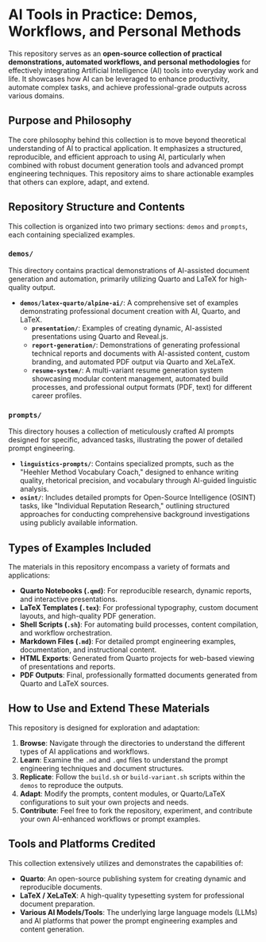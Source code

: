 # AI Tools in Practice: Demos, Workflows, and Personal Methods

This repository serves as an **open-source collection of practical demonstrations, automated workflows, and personal methodologies** for effectively integrating Artificial Intelligence (AI) tools into everyday work and life. It showcases how AI can be leveraged to enhance productivity, automate complex tasks, and achieve professional-grade outputs across various domains.

## Purpose and Philosophy

The core philosophy behind this collection is to move beyond theoretical understanding of AI to practical application. It emphasizes a structured, reproducible, and efficient approach to using AI, particularly when combined with robust document generation tools and advanced prompt engineering techniques. This repository aims to share actionable examples that others can explore, adapt, and extend.

## Repository Structure and Contents

This collection is organized into two primary sections: `demos` and `prompts`, each containing specialized examples.

### `demos/`

This directory contains practical demonstrations of AI-assisted document generation and automation, primarily utilizing Quarto and LaTeX for high-quality output.

*   **`demos/latex-quarto/alpine-ai/`**: A comprehensive set of examples demonstrating professional document creation with AI, Quarto, and LaTeX.
    *   **`presentation/`**: Examples of creating dynamic, AI-assisted presentations using Quarto and Reveal.js.
    *   **`report-generation/`**: Demonstrations of generating professional technical reports and documents with AI-assisted content, custom branding, and automated PDF output via Quarto and XeLaTeX.
    *   **`resume-system/`**: A multi-variant resume generation system showcasing modular content management, automated build processes, and professional output formats (PDF, text) for different career profiles.

### `prompts/`

This directory houses a collection of meticulously crafted AI prompts designed for specific, advanced tasks, illustrating the power of detailed prompt engineering.

*   **`linguistics-prompts/`**: Contains specialized prompts, such as the "Heehler Method Vocabulary Coach," designed to enhance writing quality, rhetorical precision, and vocabulary through AI-guided linguistic analysis.
*   **`osint/`**: Includes detailed prompts for Open-Source Intelligence (OSINT) tasks, like "Individual Reputation Research," outlining structured approaches for conducting comprehensive background investigations using publicly available information.

## Types of Examples Included

The materials in this repository encompass a variety of formats and applications:

*   **Quarto Notebooks (`.qmd`)**: For reproducible research, dynamic reports, and interactive presentations.
*   **LaTeX Templates (`.tex`)**: For professional typography, custom document layouts, and high-quality PDF generation.
*   **Shell Scripts (`.sh`)**: For automating build processes, content compilation, and workflow orchestration.
*   **Markdown Files (`.md`)**: For detailed prompt engineering examples, documentation, and instructional content.
*   **HTML Exports**: Generated from Quarto projects for web-based viewing of presentations and reports.
*   **PDF Outputs**: Final, professionally formatted documents generated from Quarto and LaTeX sources.

## How to Use and Extend These Materials

This repository is designed for exploration and adaptation:

1.  **Browse**: Navigate through the directories to understand the different types of AI applications and workflows.
2.  **Learn**: Examine the `.md` and `.qmd` files to understand the prompt engineering techniques and document structures.
3.  **Replicate**: Follow the `build.sh` or `build-variant.sh` scripts within the `demos` to reproduce the outputs.
4.  **Adapt**: Modify the prompts, content modules, or Quarto/LaTeX configurations to suit your own projects and needs.
5.  **Contribute**: Feel free to fork the repository, experiment, and contribute your own AI-enhanced workflows or prompt examples.

## Tools and Platforms Credited

This collection extensively utilizes and demonstrates the capabilities of:

*   **Quarto**: An open-source publishing system for creating dynamic and reproducible documents.
*   **LaTeX / XeLaTeX**: A high-quality typesetting system for professional document preparation.
*   **Various AI Models/Tools**: The underlying large language models (LLMs) and AI platforms that power the prompt engineering examples and content generation.